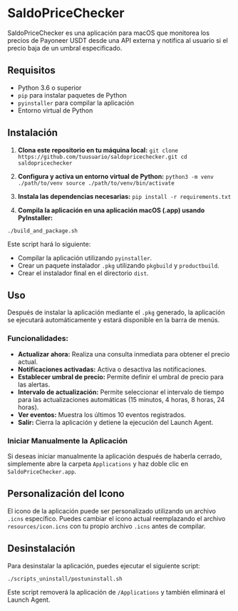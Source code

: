 # SaldoPriceChecker

SaldoPriceChecker es una aplicación para macOS que monitorea los precios de Payoneer USDT desde una API externa y notifica al usuario si el precio baja de un umbral especificado.

## Requisitos

- Python 3.6 o superior
- `pip` para instalar paquetes de Python
- `pyinstaller` para compilar la aplicación
- Entorno virtual de Python

## Instalación

1. **Clona este repositorio en tu máquina local:**
```git clone https://github.com/tuusuario/saldopricechecker.git cd saldopricechecker```

2. **Configura y activa un entorno virtual de Python:**
```python3 -m venv ./path/to/venv source ./path/to/venv/bin/activate```

3. **Instala las dependencias necesarias:**
```pip install -r requirements.txt```


4. **Compila la aplicación en una aplicación macOS (.app) usando PyInstaller:**

```./build_and_package.sh```



Este script hará lo siguiente:
- Compilar la aplicación utilizando `pyinstaller`.
- Crear un paquete instalador `.pkg` utilizando `pkgbuild` y `productbuild`.
- Crear el instalador final en el directorio `dist`.

## Uso

Después de instalar la aplicación mediante el `.pkg` generado, la aplicación se ejecutará automáticamente y estará disponible en la barra de menús.

### Funcionalidades:

- **Actualizar ahora:** Realiza una consulta inmediata para obtener el precio actual.
- **Notificaciones activadas:** Activa o desactiva las notificaciones.
- **Establecer umbral de precio:** Permite definir el umbral de precio para las alertas.
- **Intervalo de actualización:** Permite seleccionar el intervalo de tiempo para las actualizaciones automáticas (15 minutos, 4 horas, 8 horas, 24 horas).
- **Ver eventos:** Muestra los últimos 10 eventos registrados.
- **Salir:** Cierra la aplicación y detiene la ejecución del Launch Agent.

### Iniciar Manualmente la Aplicación

Si deseas iniciar manualmente la aplicación después de haberla cerrado, simplemente abre la carpeta `Applications` y haz doble clic en `SaldoPriceChecker.app`.

## Personalización del Icono

El icono de la aplicación puede ser personalizado utilizando un archivo `.icns` específico. Puedes cambiar el icono actual reemplazando el archivo `resources/icon.icns` con tu propio archivo `.icns` antes de compilar.

## Desinstalación

Para desinstalar la aplicación, puedes ejecutar el siguiente script:

```./scripts_uninstall/postuninstall.sh```


Este script removerá la aplicación de `/Applications` y también eliminará el Launch Agent.
